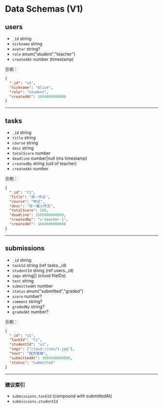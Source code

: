 # Data Schemas (V1)

## users
- `_id` string  
- `nickname` string  
- `avatar` string?  
- `role` enum("student","teacher")  
- `createdAt` number (timestamp)  

示例：
```json
{
  "_id": "u1",
  "nickname": "Alice",
  "role": "student",
  "createdAt": 1694000000000
}
```

---

## tasks
- `_id` string  
- `title` string  
- `course` string  
- `desc` string  
- `totalScore` number  
- `deadline` number|null (ms timestamp)  
- `createdBy` string (uid of teacher)  
- `createdAt` number  

示例：
```json
{
  "_id": "t1",
  "title": "周一作业",
  "course": "申论",
  "desc": "写一篇小作文",
  "totalScore": 100,
  "deadline": 1695000000000,
  "createdBy": "u-teacher-1",
  "createdAt": 1694000000000
}
```

---

## submissions
- `_id` string  
- `taskId` string (ref tasks._id)  
- `studentId` string (ref users._id)  
- `imgs` string[] (cloud fileIDs)  
- `text` string  
- `submittedAt` number  
- `status` enum("submitted","graded")  
- `score` number?  
- `comment` string?  
- `gradedBy` string?  
- `gradedAt` number?  

示例：
```json
{
  "_id": "s1",
  "taskId": "t1",
  "studentId": "u1",
  "imgs": ["cloud://xxx/1.jpg"],
  "text": "我的答案",
  "submittedAt": 1694500000000,
  "status": "submitted"
}
```

---

### 建议索引
- `submissions.taskId` (compound with submittedAt)
- `submissions.studentId`
